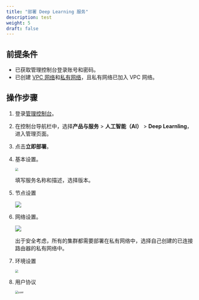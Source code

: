 ```yaml
---
title: "部署 Deep Learning 服务"
description: test
weight: 5
draft: false
---
```


## 前提条件

- 已获取管理控制台登录账号和密码。
- 已创建 [VPC 网络](https://docsv3.qingcloud.com/network/vpc/manual/vpcnet/10_create_vpc/)和[私有网络](https://docsv3.qingcloud.com/network/vpc/manual/vxnet/05_create_vxnet/)，且私有网络已加入 VPC 网络。

## 操作步骤

1. 登录[管理控制台](https://console.shanhe.com/login)。

2. 在控制台导航栏中，选择**产品与服务** > **人工智能（AI）** > **Deep Learnling**，进入管理页面。

3. 点击**立即部署**。

4. 基本设置。

   <img src="../../_images/basic.png" style="zoom:50%;" />

   填写服务名称和描述，选择版本。

4. 节点设置

   ![](../../_images/node.png)

6. 网络设置。

   ![](../../_images/dl_net_config..png)

   出于安全考虑，所有的集群都需要部署在私有网络中，选择自己创建的已连接路由器的私有网络中。

7. 环境设置

   <img src="../../_images/env_config.png" style="zoom:50%;" />

8. 用户协议

   <img src="../../_images/user.png" alt="user" style="zoom:50%;" />
